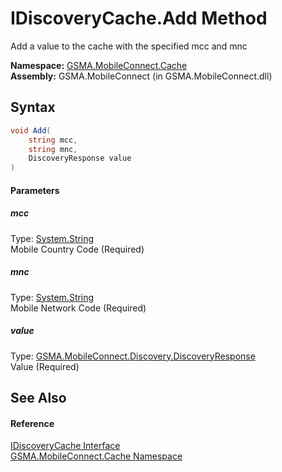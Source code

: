 IDiscoveryCache.Add Method
==========================
Add a value to the cache with the specified mcc and mnc

**Namespace:** [GSMA.MobileConnect.Cache][1]  
**Assembly:** GSMA.MobileConnect (in GSMA.MobileConnect.dll)

Syntax
------

```csharp
void Add(
	string mcc,
	string mnc,
	DiscoveryResponse value
)
```

#### Parameters

##### *mcc*
Type: [System.String][2]  
Mobile Country Code (Required)

##### *mnc*
Type: [System.String][2]  
Mobile Network Code (Required)

##### *value*
Type: [GSMA.MobileConnect.Discovery.DiscoveryResponse][3]  
Value (Required)


See Also
--------

#### Reference
[IDiscoveryCache Interface][4]  
[GSMA.MobileConnect.Cache Namespace][1]  

[1]: ../README.md
[2]: http://msdn.microsoft.com/en-us/library/s1wwdcbf
[3]: ../../GSMA.MobileConnect.Discovery/DiscoveryResponse/README.md
[4]: README.md
[5]: ../../_icons/Help.png